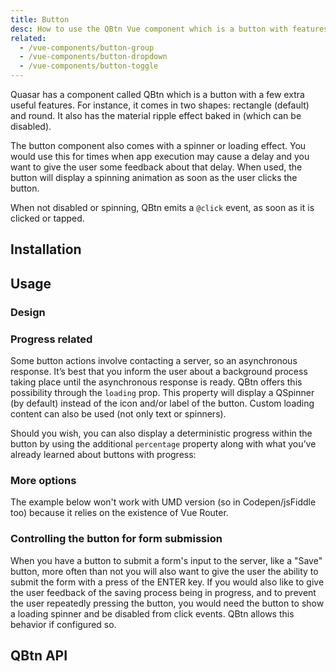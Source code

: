```yaml
---
title: Button
desc: How to use the QBtn Vue component which is a button with features like shaping, loading state, ripple and more.
related:
  - /vue-components/button-group
  - /vue-components/button-dropdown
  - /vue-components/button-toggle
---
```

Quasar has a component called QBtn which is a button with a few extra useful features. For instance, it comes in two shapes: rectangle (default) and round. It also has the material ripple effect baked in (which can be disabled).

The button component also comes with a spinner or loading effect. You would use this for times when app execution may cause a delay and you want to give the user some feedback about that delay. When used, the button will display a spinning animation as soon as the user clicks the button.

When not disabled or spinning, QBtn emits a `@click` event, as soon as it is clicked or tapped.

## Installation
<doc-installation components="QBtn" />

## Usage
<doc-example title="Standard buttons" file="QBtn/Standard" />

<doc-example title="Custom colors" file="QBtn/CustomColor" />

<doc-example title="With icons" file="QBtn/WithIcons" />

<doc-example title="Round buttons" file="QBtn/Round" />

<doc-example title="Custom content" file="QBtn/CustomContent" />

### Design

<doc-example title="Button design" file="QBtn/ButtonDesign" />

<doc-example title="Button alignment" file="QBtn/ButtonAlignment" />

<doc-example title="Button size" file="QBtn/ButtonSize" />

### Progress related

Some button actions involve contacting a server, so an asynchronous response. It’s best that you inform the user about a background process taking place until the asynchronous response is ready. QBtn offers this possibility through the `loading` prop. This property will display a QSpinner (by default) instead of the icon and/or label of the button. Custom loading content can also be used (not only text or spinners).

<doc-example title="Indeterminate progress" file="QBtn/IndeterminateProgress" />

Should you wish, you can also display a deterministic progress within the button by using the additional `percentage` property along with what you’ve already learned about buttons with progress:

<doc-example title="Deterministic progress" file="QBtn/DeterministicProgress" />

### More options

<doc-example title="Custom ripple" file="QBtn/CustomRipple" />

The example below won't work with UMD version (so in Codepen/jsFiddle too) because it relies on the existence of Vue Router.

<doc-example title="Links" file="QBtn/Links" />

<doc-example title="Other options" file="QBtn/OtherOptions" />

<doc-example title="Disable" file="QBtn/Disabled" />

### Controlling the button for form submission
When you have a button to submit a form's input to the server, like a "Save" button, more often than not you will also want to give the user the ability to submit the form with a press of the ENTER key. If you would also like to give the user feedback of the saving process being in progress, and to prevent the user repeatedly pressing the button, you would need the button to show a loading spinner and be disabled from click events. QBtn allows this behavior if configured so.

<doc-example title="Form Submission" file="QBtn/FormSubmission" />

## QBtn API
<doc-api file="QBtn" />
